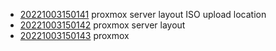 - [20221003150141](/zet/20221003150141/README.md) proxmox server layout ISO upload location
- [20221003150142](/zet/20221003150142/README.md) proxmox server layout
- [20221003150143](/zet/20221003150143/README.md) proxmox
